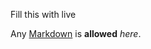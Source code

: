 Fill this with live

Any [Markdown](http://daringfireball.net/projects/markdown/) is **allowed** _here_.
